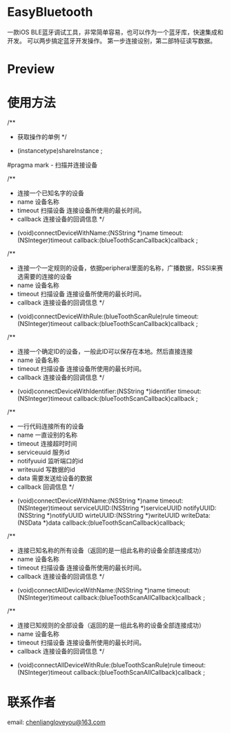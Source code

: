 # EasyBluetooth

一款iOS BLE蓝牙调试工具，非常简单容易，也可以作为一个蓝牙库，快速集成和开发。
可以两步搞定蓝牙开发操作。
第一步连接设别，第二部特征读写数据。

# Preview
# 使用方法

/**
 * 获取操作的单例
 */
+ (instancetype)shareInstance ;


#pragma mark - 扫描并连接设备

/**
 * 连接一个已知名字的设备
 * name 设备名称
 * timeout 扫描设备 连接设备所使用的最长时间。
 * callback 连接设备的回调信息
 */
- (void)connectDeviceWithName:(NSString *)name
                      timeout:(NSInteger)timeout
                     callback:(blueToothScanCallback)callback ;

/**
 * 连接一个一定规则的设备，依据peripheral里面的名称，广播数据，RSSI来赛选需要的连接的设备
 * name 设备名称
 * timeout 扫描设备 连接设备所使用的最长时间。
 * callback 连接设备的回调信息
 */
- (void)connectDeviceWithRule:(blueToothScanRule)rule
                      timeout:(NSInteger)timeout
                     callback:(blueToothScanCallback)callback ;


/**
 * 连接一个确定ID的设备，一般此ID可以保存在本地。然后直接连接
 * name 设备名称
 * timeout 扫描设备 连接设备所使用的最长时间。
 * callback 连接设备的回调信息
 */
- (void)connectDeviceWithIdentifier:(NSString *)identifier
                            timeout:(NSInteger)timeout
                           callback:(blueToothScanCallback)callback ;

/**
 * 一行代码连接所有的设备
 * name         一直设别的名称
 * timeout      连接超时时间
 * serviceuuid  服务id
 * notifyuuid   监听端口的id
 * writeuuid    写数据的id
 * data         需要发送给设备的数据
 * callback     回调信息
 */
- (void)connectDeviceWithName:(NSString *)name
                      timeout:(NSInteger)timeout
                  serviceUUID:(NSString *)serviceUUID
                   notifyUUID:(NSString *)notifyUUID
                    wirteUUID:(NSString *)writeUUID
                    writeData:(NSData *)data
                     callback:(blueToothScanCallback)callback;

/**
 * 连接已知名称的所有设备（返回的是一组此名称的设备全部连接成功）
 * name 设备名称
 * timeout 扫描设备 连接设备所使用的最长时间。
 * callback 连接设备的回调信息
 */
- (void)connectAllDeviceWithName:(NSString *)name
                         timeout:(NSInteger)timeout
                        callback:(blueToothScanAllCallback)callback ;

/**
 * 连接已知规则的全部设备（返回的是一组此名称的设备全部连接成功）
 * name 设备名称
 * timeout 扫描设备 连接设备所使用的最长时间。
 * callback 连接设备的回调信息
 */
- (void)connectAllDeviceWithRule:(blueToothScanRule)rule
                         timeout:(NSInteger)timeout
                        callback:(blueToothScanAllCallback)callback ;

# 联系作者

email: chenliangloveyou@163.com
